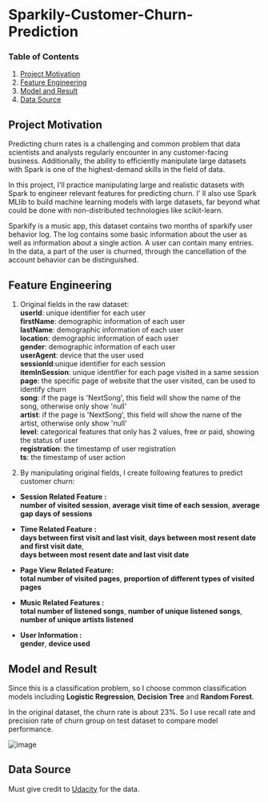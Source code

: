 # Sparkily-Customer-Churn-Prediction

### Table of Contents

1. [Project Motivation](#motivation)
2. [Feature Engineering ](#files)
3. [Model and Result](#use)
4. [Data Source](#source)

## Project Motivation<a name="motivation"></a>

Predicting churn rates is a challenging and common problem that data scientists and analysts regularly encounter in any customer-facing business. Additionally, the ability to efficiently manipulate large datasets with Spark is one of the highest-demand skills in the field of data.

In this project, I'll practice manipulating large and realistic datasets with Spark to engineer relevant features for predicting churn. I' ll also use Spark MLlib to build machine learning models with large datasets, far beyond what could be done with non-distributed technologies like scikit-learn.

Sparkify is a music app, this dataset contains two months of sparkify user behavior log. The log contains some basic information about the user as well as information about a single action. A user can contain many entries. In the data, a part of the user is churned, through the cancellation of the account behavior can be distinguished.


## Feature Engineering<a name="use"></a>
1. Original fields in the raw dataset:  
**userId**: unique identifier for each user  
**firstName**: demographic information of each user  
**lastName**: demographic information of each user  
**location**: demographic information of each user  
**gender**: demographic information of each user  
**userAgent**: device that the user used  
**sessionId**:unique identifier for each session   
**itemInSession**: unique identifier for each page visited in a same session  
**page**: the specific page of website that the user visited, can be used to identify churn  
**song**: if the page is 'NextSong', this field will show the name of the song, otherwise only show 'null'  
**artist**: if the page is 'NextSong', this field will show the name of the artist, otherwise only show 'null'  
**level**: categorical features that only has 2 values, free or paid, showing the status of user     
**registration**: the timestamp of user registration  
**ts**: the timestamp of user action

2. By manipulating original fields, I create following features to predict customer churn:  
- **Session Related Feature :**  
**number of visited session**, **average visit time of each session**, **average gap days of sessions**   

- **Time Related Feature :**  
**days between first visit and last visit**, **days between most resent date and first visit date**,  
**days between most resent date and last visit date**  

- **Page View Related Feature:**    
**total number of visited pages**, **proportion of different types of visited pages**

- **Music Related Features :**  
**total number of listened songs**, **number of unique listened songs**, **number of unique artists listened**  

- **User Information :**   
**gender**, **device used**


## Model and Result<a name="use"></a>
Since this is a classification problem, so I choose common classification models including **Logistic Regression**, **Decision Tree** and **Random Forest**.  

In the original dataset, the churn rate is about 23%. So I use recall rate and precision rate of churn group on test dataset to compare model performance.  

![image](https://github.com/haleyxu816/Sparkily-Customer-Churn-Prediction/blob/master/picture/result.png)




## Data Source<a name="source"></a>
Must give credit to [Udacity](https://www.udacity.com/) for the data.

